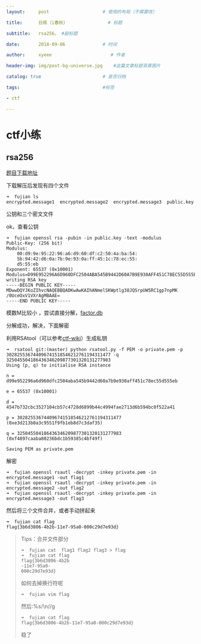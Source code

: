 ```yaml
---
layout:     post                    # 使用的布局（不需要改） 

title:      日练（i春秋）               # 标题  

subtitle:   rsa256， #副标题 

date:       2018-09-06              # 时间 

author:     xyeee                      # 作者 

header-img: img/post-bg-universe.jpg    #这篇文章标题背景图片 

catalog: true                       # 是否归档 

tags:                               #标签     

- ctf

---
```




# ctf小练

## rsa256

[题目下载地址](http://static2.ichunqiu.com/icq/resources/fileupload/CTF/icqhappyctf/fujian_C74892BD664A142AF1F7F85F55754BCF.zip)

下载解压后发现有四个文件

```
➜  fujian ls
encrypted.message1  encrypted.message2  encrypted.message3  public.key
```

 公钥和三个密文文件

ok，查看公钥

```
➜  fujian openssl rsa -pubin -in public.key -text -modulus
Public-Key: (256 bit)
Modulus:
    00:d9:9e:95:22:96:a6:d9:60:df:c2:50:4a:ba:54:
    5b:94:42:d6:0a:7b:9e:93:0a:ff:45:1c:78:ec:55:
    d5:55:eb
Exponent: 65537 (0x10001)
Modulus=D99E952296A6D960DFC2504ABA545B9442D60A7B9E930AFF451C78EC55D555EB
writing RSA key
-----BEGIN PUBLIC KEY-----
MDwwDQYJKoZIhvcNAQEBBQADKwAwKAIhANmelSKWptlg38JQSrpUW5RC1gp7npMK
/0UceOxV1VXrAgMBAAE=
-----END PUBLIC KEY-----
```

 模数M比较小 ，尝试直接分解，[factor.db](http://factordb.com/)

分解成功，解决，下面解密

利用RSAtool（可以参考[ctf-wiki](https://ctf-wiki.github.io/ctf-wiki/crypto/asymmetric/rsa/rsa_theory/)）生成私钥

```
➜  rsatool git:(master) python rsatool.py -f PEM -o private.pem -p 302825536744096741518546212761194311477 -q 325045504186436346209877301320131277983
Using (p, q) to initialise RSA instance

n =
d99e952296a6d960dfc2504aba545b9442d60a7b9e930aff451c78ec55d555eb

e = 65537 (0x10001)

d =
4547b732cbc3527104cb57c4728d6899b44c4994fae2713d6b594bc0f522a41

p = 302825536744096741518546212761194311477 (0xe3d213b0a3c9551f9fb1eb8d7c3daf35)

q = 325045504186436346209877301320131277983 (0xf4897caaba80236bdc1b59385c4bf49f)

Saving PEM as private.pem
```

 解密

```
➜  fujian openssl rsautl -decrypt -inkey private.pem -in encrypted.message1 -out flag1
➜  fujian openssl rsautl -decrypt -inkey private.pem -in encrypted.message2 -out flag2 
➜  fujian openssl rsautl -decrypt -inkey private.pem -in encrypted.message3 -out flag3
```

然后将三个文件合并，或者手动拼起来

```
➜  fujian cat flag
flag{3b6d3806-4b2b-11e7-95a0-000c29d7e93d}
```

> Tips：合并文件部分
>
> ```
> ➜  fujian cat  flag1 flag2 flag3 > flag
> ➜  fujian cat flag
> flag{3b6d3806-4b2b
> -11e7-95a0-
> 000c29d7e93d}
> ```
>
> 如何去掉换行符呢
>
> ```
> ➜  fujian vim flag
> ```
>
> 然后:%s/\n//g
>
> ```
> ➜  fujian cat flag
> flag{3b6d3806-4b2b-11e7-95a0-000c29d7e93d}
> ```
>
> 稳了



